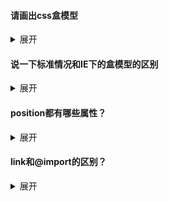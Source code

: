 #### 请画出css盒模型

<details>
    <summary>展开</summary>
    <p>
        任何一个元素都可以看成一个盒子
    </p>
    <p>
        盒模型构成：content padding border margin
    </p>
    <img src='./box-model.gif'>
</details>


#### 说一下标准情况和IE下的盒模型的区别

<details>
    <summary>展开</summary>
    <p>
        IE传统盒模型：宽度width = content + padding + border
    </p>
    <p>
        w3c标准盒模型：宽度width = content
    </p>
    <p>
		上面的width就是我们所能设置的width。IE的width包含了padding和border，所以设置了width之后，调整padding和border只会压缩content，而不会向外扩展（除非设置的width太小）
    </p>
    <p>
        height同理
    </p>
    <p>
        css设置盒模型：
    </p>
    <p>
        box-sizing: content-box 标准盒模型
    </p>
    <p>
        box-sizing: border-box IE盒模型
    </p>
    <p>
        <b>顺带一提，background在两种盒模型都是只包含content和padding</b>
    </p>
</details>


#### position都有哪些属性？

<details>
    <summary>展开</summary>
    <ol>
        <li>static静态定位：默认值，不定位，不脱离文档流</li>
        <li>relative相对定位：不脱离文档流，参考自身静态位置</li>
        <li>absolute绝对定位：脱离文档流，参考最近的已定位的父元素，否则就是body</li>
        <li>fixed固定定位：脱离文档流，参考浏览器窗口</li>
        <li>sticky粘性定位：不脱离文档流，在屏幕范围（viewport）时，元素不定位，当元素将要移出偏移范围时，定位变成fixed</li>
        <li>硬要说的话，还有inherit</li>
    </ol>
</details>


#### link和@import的区别？

<details>
    <summary>展开</summary>
    <ol>
        <li>link是在html头部中引入外部的css文件，@import是在css部分引入外部css文件，比如说在style标签中</li>
        <li>link是在页面载入的同时加载，@import是在页面完全载入后加载</li>
        <li>还有其他的，暂时可以不了解</li>
	</ol>
</details>

